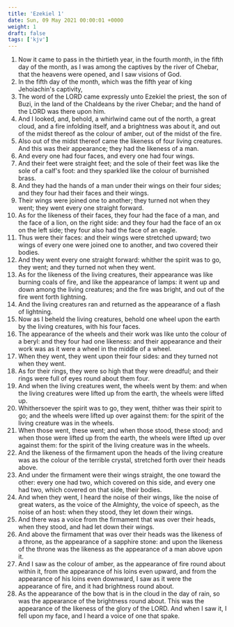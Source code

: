 ```yaml
---
title: 'Ezekiel 1'
date: Sun, 09 May 2021 00:00:01 +0000
weight: 1
draft: false
tags: ['kjv'] 
---
```


1. Now it came to pass in the thirtieth year, in the fourth month, in the fifth day of the month, as I was among the captives by the river of Chebar, that the heavens were opened, and I saw visions of God.
2. In the fifth day of the month, which was the fifth year of king Jehoiachin's captivity,
3. The word of the LORD came expressly unto Ezekiel the priest, the son of Buzi, in the land of the Chaldeans by the river Chebar; and the hand of the LORD was there upon him.
4. And I looked, and, behold, a whirlwind came out of the north, a great cloud, and a fire infolding itself, and a brightness was about it, and out of the midst thereof as the colour of amber, out of the midst of the fire.
5. Also out of the midst thereof came the likeness of four living creatures. And this was their appearance; they had the likeness of a man.
6. And every one had four faces, and every one had four wings.
7. And their feet were straight feet; and the sole of their feet was like the sole of a calf's foot: and they sparkled like the colour of burnished brass.
8. And they had the hands of a man under their wings on their four sides; and they four had their faces and their wings.
9. Their wings were joined one to another; they turned not when they went; they went every one straight forward.
10. As for the likeness of their faces, they four had the face of a man, and the face of a lion, on the right side: and they four had the face of an ox on the left side; they four also had the face of an eagle.
11. Thus were their faces: and their wings were stretched upward; two wings of every one were joined one to another, and two covered their bodies.
12. And they went every one straight forward: whither the spirit was to go, they went; and they turned not when they went.
13. As for the likeness of the living creatures, their appearance was like burning coals of fire, and like the appearance of lamps: it went up and down among the living creatures; and the fire was bright, and out of the fire went forth lightning.
14. And the living creatures ran and returned as the appearance of a flash of lightning.
15. Now as I beheld the living creatures, behold one wheel upon the earth by the living creatures, with his four faces.
16. The appearance of the wheels and their work was like unto the colour of a beryl: and they four had one likeness: and their appearance and their work was as it were a wheel in the middle of a wheel.
17. When they went, they went upon their four sides: and they turned not when they went.
18. As for their rings, they were so high that they were dreadful; and their rings were full of eyes round about them four.
19. And when the living creatures went, the wheels went by them: and when the living creatures were lifted up from the earth, the wheels were lifted up.
20. Whithersoever the spirit was to go, they went, thither was their spirit to go; and the wheels were lifted up over against them: for the spirit of the living creature was in the wheels.
21. When those went, these went; and when those stood, these stood; and when those were lifted up from the earth, the wheels were lifted up over against them: for the spirit of the living creature was in the wheels.
22. And the likeness of the firmament upon the heads of the living creature was as the colour of the terrible crystal, stretched forth over their heads above.
23. And under the firmament were their wings straight, the one toward the other: every one had two, which covered on this side, and every one had two, which covered on that side, their bodies.
24. And when they went, I heard the noise of their wings, like the noise of great waters, as the voice of the Almighty, the voice of speech, as the noise of an host: when they stood, they let down their wings.
25. And there was a voice from the firmament that was over their heads, when they stood, and had let down their wings.
26. And above the firmament that was over their heads was the likeness of a throne, as the appearance of a sapphire stone: and upon the likeness of the throne was the likeness as the appearance of a man above upon it.
27. And I saw as the colour of amber, as the appearance of fire round about within it, from the appearance of his loins even upward, and from the appearance of his loins even downward, I saw as it were the appearance of fire, and it had brightness round about.
28. As the appearance of the bow that is in the cloud in the day of rain, so was the appearance of the brightness round about. This was the appearance of the likeness of the glory of the LORD. And when I saw it, I fell upon my face, and I heard a voice of one that spake.
